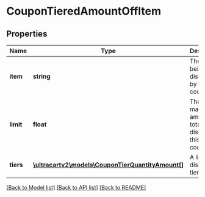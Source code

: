 # CouponTieredAmountOffItem

## Properties
Name | Type | Description | Notes
------------ | ------------- | ------------- | -------------
**item** | **string** | The item being discounted by this coupon. | [optional] 
**limit** | **float** | The maximum amount of total discount by this coupon. | [optional] 
**tiers** | [**\ultracartv2\models\CouponTierQuantityAmount[]**](CouponTierQuantityAmount.md) | A list of discount tiers. | [optional] 

[[Back to Model list]](../README.md#documentation-for-models) [[Back to API list]](../README.md#documentation-for-api-endpoints) [[Back to README]](../README.md)


